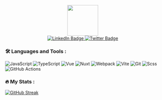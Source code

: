<div id="header" align="center">
  <img src="https://media.giphy.com/media/M9gbBd9nbDrOTu1Mqx/giphy.gif" width="100"/>
</div>

<div id="badges" align="center">
   <a href="https://www.linkedin.com/in/dzmitry-shaviaka/">
      <img src="https://img.shields.io/badge/LinkedIn-blue?style=for-the-badge&logo=linkedin&logoColor=white" alt="LinkedIn Badge"/>
  </a>
   <a href="https://t.me/Dzmitry_Shaviaka">
      <img src="https://img.shields.io/badge/-telegram-blue?style=for-the-badge&logo=twitter&logoColor=white" alt="Twitter Badge"/>
  </a>
</div>



### :hammer_and_wrench: Languages and Tools :

![JavaScript](https://img.shields.io/badge/JavaScript-F7DF1E?style=for-the-badge&logo=javascript&logoColor=black)
![TypeScript](https://img.shields.io/badge/TypeSctipt-316192?style=for-the-badge&logo=typescript&logoColor=white)
![Vue](https://img.shields.io/badge/vue-4FC08D?style=for-the-badge&logo=vuedotjs&logoColor=white)
![Nuxt](https://img.shields.io/badge/nuxt-4FC08D?style=for-the-badge&logo=nuxt&logoColor=white)
![Webpack](https://img.shields.io/badge/webpack-%238DD6F9.svg?style=for-the-badge&logo=webpack&logoColor=black)
![Vite](https://img.shields.io/badge/vite-%23646CFF.svg?style=for-the-badge&logo=vite&logoColor=white)
![Git](https://img.shields.io/badge/git-F05032?style=for-the-badge&logo=git&logoColor=white)
![Scss](https://img.shields.io/badge/scss-CC6699?style=for-the-badge&logo=sass&logoColor=white)
![GitHub Actions](https://img.shields.io/badge/github%20actions-%232671E5.svg?style=for-the-badge&logo=githubactions&logoColor=white)


### :fire: My Stats :

[![GitHub Streak](https://streak-stats.demolab.com?user=your-github-username&theme=transparent&hide_border=true&mode=weekly&fire=FF2222&dates=2C68F6&currStreakLabel=2C68F6&currStreakNum=2C68F6)](https://git.io/streak-stats)

